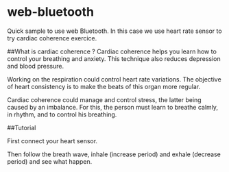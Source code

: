 # web-bluetooth

Quick sample to use web Bluetooth. In this case we use heart rate sensor to try cardiac coherence exercice.

##What is cardiac coherence ?
Cardiac coherence helps you learn how to control your breathing and anxiety. This technique also reduces depression and blood pressure.

Working on the respiration could control heart rate variations. The objective of heart consistency is to make the beats of this organ more regular.

Cardiac coherence could manage and control stress, the latter being caused by an imbalance. For this, the person must learn to breathe calmly, in rhythm, and to control his breathing.

##Tutorial

First connect your heart sensor.

Then follow the breath wave, inhale (increase period) and exhale (decrease period) and see what happen.